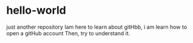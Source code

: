 # hello-world
just another repository
Iam here to learn about gitHbb, i am learn how to open a gitHub account 
Then, try to understand it.
